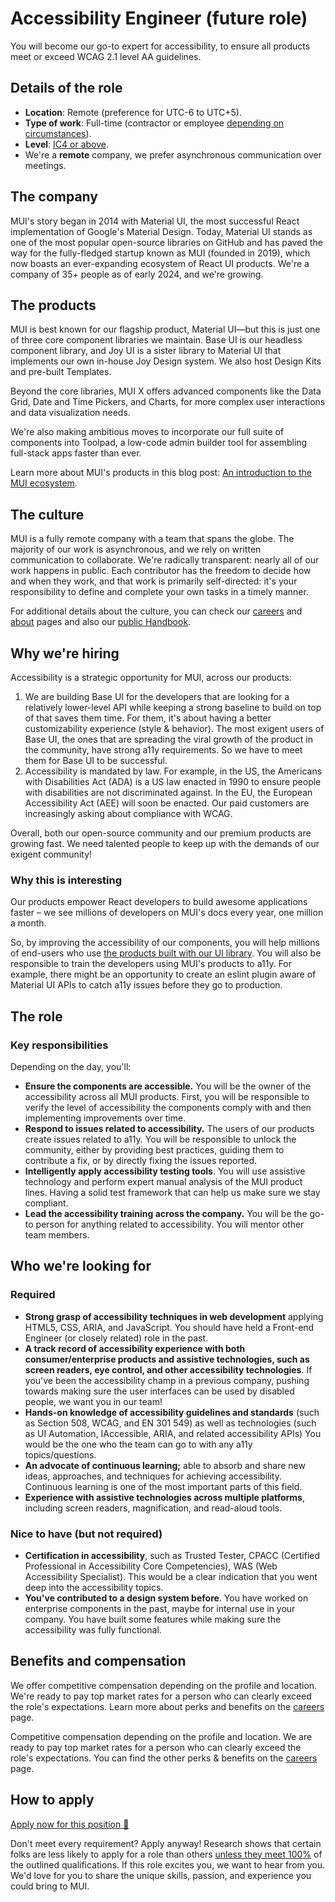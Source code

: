 # Accessibility Engineer (future role)

<p class="description">You will become our go-to expert for accessibility, to ensure all products meet or exceed WCAG 2.1 level AA guidelines.</p>

## Details of the role

- **Location**: Remote (preference for UTC-6 to UTC+5).
- **Type of work**: Full-time (contractor or employee [depending on circumstances](https://mui-org.notion.site/Hiring-FAQ-64763b756ae44c37b47b081f98915501#494af1f358794028beb4b7697b5d3102)).
- **Level**: [IC4 or above](https://mui-org.notion.site/Leveling-at-MUI-5c30f9bfe65149d697f346447cef9db1).
- We're a **remote** company, we prefer asynchronous communication over meetings.

## The company

MUI's story began in 2014 with Material UI, the most successful React implementation of Google's Material Design.
Today, Material UI stands as one of the most popular open-source libraries on GitHub and has paved the way for the fully-fledged startup known as MUI (founded in 2019), which now boasts an ever-expanding ecosystem of React UI products.
We're a company of 35+ people as of early 2024, and we're growing.

## The products

MUI is best known for our flagship product, Material UI—but this is just one of three core component libraries we maintain.
Base UI is our headless component library, and Joy UI is a sister library to Material UI that implements our own in-house Joy Design system.
We also host Design Kits and pre-built Templates.

Beyond the core libraries, MUI X offers advanced components like the Data Grid, Date and Time Pickers, and Charts, for more complex user interactions and data visualization needs.

We're also making ambitious moves to incorporate our full suite of components into Toolpad, a low-code admin builder tool for assembling full-stack apps faster than ever.

Learn more about MUI's products in this blog post: [An introduction to the MUI ecosystem](https://mui.com/blog/mui-product-comparison/).

## The culture

MUI is a fully remote company with a team that spans the globe.
The majority of our work is asynchronous, and we rely on written communication to collaborate.
We're radically transparent: nearly all of our work happens in public.
Each contributor has the freedom to decide how and when they work, and that work is primarily self-directed: it's your responsibility to define and complete your own tasks in a timely manner.

For additional details about the culture, you can check our [careers](https://mui.com/careers/) and [about](https://mui.com/about/) pages and also our [public Handbook](https://mui-org.notion.site/Handbook-f086d47e10794d5e839aef9dc67f324b).

## Why we're hiring

Accessibility is a strategic opportunity for MUI, across our products:

1. We are building Base UI for the developers that are looking for a relatively lower-level API while keeping a strong baseline to build on top of that saves them time. For them, it's about having a better customizability experience (style & behavior). The most exigent users of Base UI, the ones that are spreading the viral growth of the product in the community, have strong a11y requirements. So we have to meet them for Base UI to be successful.
2. Accessibility is mandated by law. For example, in the US, the Americans with Disabilities Act (ADA) is a US law enacted in 1990 to ensure people with disabilities are not discriminated against. In the EU, the European Accessibility Act (AEE) will soon be enacted. Our paid customers are increasingly asking about compliance with WCAG.

Overall, both our open-source community and our premium products are growing fast.
We need talented people to keep up with the demands of our exigent community!

### Why this is interesting

Our products empower React developers to build awesome applications faster – we see millions of developers on MUI's docs every year, one million a month.

So, by improving the accessibility of our components, you will help millions of end-users who use [the products built with our UI library](https://trends.builtwith.com/framework/Material-UI).
You will also be responsible to train the developers using MUI's products to a11y. For example, there might be an opportunity to create an eslint plugin aware of Material UI APIs to catch a11y issues before they go to production.

## The role

### Key responsibilities

Depending on the day, you'll:

- **Ensure the components are accessible.**
  You will be the owner of the accessibility across all MUI products. First, you will be responsible to verify the level of accessibility the components comply with and then implementing improvements over time.
- **Respond to issues related to accessibility.**
  The users of our products create issues related to a11y. You will be responsible to unlock the community, either by providing best practices, guiding them to contribute a fix, or by directly fixing the issues reported.
- **Intelligently apply accessibility testing tools**. You will use assistive technology and perform expert manual analysis of the MUI product lines.
  Having a solid test framework that can help us make sure we stay compliant.
- **Lead the accessibility training across the company.**
  You will be the go-to person for anything related to accessibility. You will mentor other team members.

## Who we're looking for

### Required

- **Strong grasp of accessibility techniques in web development** applying HTML5, CSS, ARIA, and JavaScript. You should have held a Front-end Engineer (or closely related) role in the past.
- **A track record of accessibility experience with both consumer/enterprise products and assistive technologies, such as screen readers, eye control, and other accessibility technologies**.
  If you've been the accessibility champ in a previous company, pushing towards making sure the user interfaces can be used by disabled people, we want you in our team!
- **Hands-on knowledge of accessibility guidelines and standards** (such as Section 508, WCAG, and EN 301 549) as well as technologies (such as UI Automation, IAccessible, ARIA, and related accessibility APIs)
  You would be the one who the team can go to with any a11y topics/questions.
- **An advocate of continuous learning;** able to absorb and share new ideas, approaches, and techniques for achieving accessibility.
  Continuous learning is one of the most important parts of this field.
- **Experience with assistive technologies across multiple platforms**, including screen readers, magnification, and read-aloud tools.

### Nice to have (but not required)

- **Certification in accessibility**, such as Trusted Tester, CPACC (Certified Professional in Accessibility Core Competencies), WAS (Web Accessibility Specialist).
  This would be a clear indication that you went deep into the accessibility topics.
- **You've contributed to a design system before**.
  You have worked on enterprise components in the past, maybe for internal use in your company.
  You have built some features while making sure the accessibility was fully functional.

## Benefits and compensation

We offer competitive compensation depending on the profile and location.
We're ready to pay top market rates for a person who can clearly exceed the role's expectations. Learn more about perks and benefits on the [careers](https://mui.com/careers/#perks-and-benefits) page.

Competitive compensation depending on the profile and location.
We are ready to pay top market rates for a person who can clearly exceed the role's expectations.
You can find the other perks & benefits on the [careers](https://mui.com/careers/#perks-and-benefits) page.

## How to apply

[Apply now for this position 📮](https://jobs.ashbyhq.com/MUI/ebc6db2a-fda9-431e-b45a-692377ef74aa/application?utm_source=ZNRrPGBkqO)

Don't meet every requirement?
Apply anyway!
Research shows that certain folks are less likely to apply for a role than others [unless they meet 100%](https://hbr.org/2014/08/why-women-dont-apply-for-jobs-unless-theyre-100-qualified) of the outlined qualifications.
If this role excites you, we want to hear from you.
We'd love for you to share the unique skills, passion, and experience you could bring to MUI.
